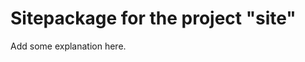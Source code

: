 Sitepackage for the project "site"
==============================================================

Add some explanation here.
